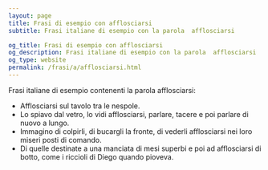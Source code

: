 ```yaml
---
layout: page
title: Frasi di esempio con afflosciarsi 
subtitle: Frasi italiane di esempio con la parola  afflosciarsi

og_title: Frasi di esempio con afflosciarsi 
og_description: Frasi italiane di esempio con la parola  afflosciarsi
og_type: website
permalink: /frasi/a/afflosciarsi.html
---
```


Frasi italiane di esempio contenenti la parola afflosciarsi:


- Afflosciarsi sul tavolo tra le nespole.
- Lo spiavo dal vetro, lo vidi afflosciarsi, parlare, tacere e poi parlare di nuovo a lungo.
- Immagino di colpirli, di bucargli la fronte, di vederli afflosciarsi nei loro miseri posti di comando.
- Di quelle destinate a una manciata di mesi superbi e poi ad afflosciarsi di botto, come i riccioli di Diego quando pioveva.
